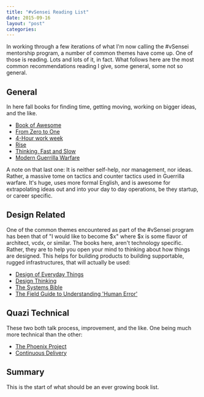 ```yaml
---
title: "#vSensei Reading List"
date: 2015-09-16
layout: "post"
categories: 
---
```


In working through a few iterations of what I'm now calling the #vSensei mentorship program, a number of common themes have come up. One of those is reading. Lots and lots of it, in fact. What follows here are the most common recommendations reading I give, some general, some not so general.

## General

In here fall books for finding time, getting moving, working on bigger ideas, and the like.

- [Book of Awesome](https://gumroad.com/l/RBfO)
- [From Zero to One](http://amzn.to/1F2BWnY)
- [4-Hour work week](http://amzn.to/1F2BXsf)
- [Rise](http://amzn.to/1Kq5MmM)
- [Thinking, Fast and Slow](http://amzn.to/1Kq5JHs)
- [Modern Guerrilla Warfare](http://amzn.to/1iwjp9A)

A note on that last one: It is neither self-help, nor management, nor ideas. Rather, a massive tome on tactics and counter tactics used in Guerrilla warfare. It's huge, uses more formal English, and is awesome for extrapolating ideas out and into your day to day operations, be they startup, or career specific.

## Design Related

One of the common themes encountered as part of the #vSensei program has been that of "I would like to become $x" where $x is some flavor of architect, vcdx, or similar. The books here, aren't technology specific. Rather, they are to help you open your mind to thinking about how things are designed. This helps for building products to building supportable, rugged infrastructures, that will actually be used:

- [Design of Everyday Things](http://amzn.to/1MbVvtM)
- [Design Thinking](http://amzn.to/1F2ClHh)
- [The Systems Bible](http://amzn.to/1Kq6RuA)
- [The Field Guide to Understanding 'Human Error'](http://amzn.to/1LyfEr7)

## Quazi Technical

These two both talk process, improvement, and the like. One being much more technical than the other:

- [The Phoenix Project](http://amzn.to/1F2CzhB)
- [Continuous Delivery](http://amzn.to/1gr59x3)

## Summary

This is the start of what should be an ever growing book list.